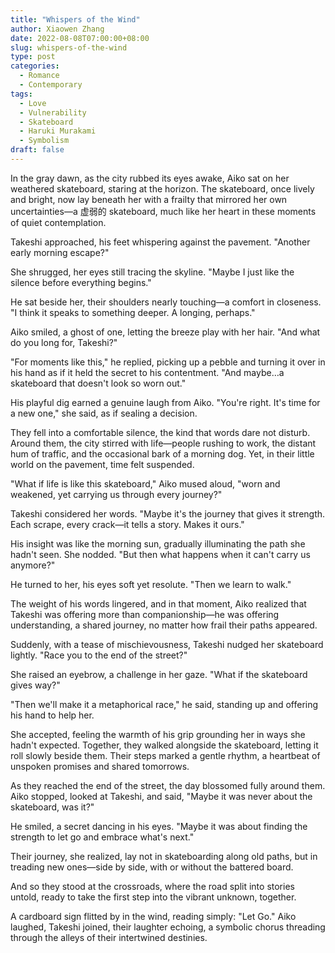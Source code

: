 ```yaml
---
title: "Whispers of the Wind"
author: Xiaowen Zhang
date: 2022-08-08T07:00:00+08:00
slug: whispers-of-the-wind
type: post
categories:
  - Romance
  - Contemporary
tags:
  - Love
  - Vulnerability
  - Skateboard
  - Haruki Murakami
  - Symbolism
draft: false
---
```


In the gray dawn, as the city rubbed its eyes awake, Aiko sat on her weathered skateboard, staring at the horizon. The skateboard, once lively and bright, now lay beneath her with a frailty that mirrored her own uncertainties—a 虚弱的 skateboard, much like her heart in these moments of quiet contemplation.

Takeshi approached, his feet whispering against the pavement. "Another early morning escape?"

She shrugged, her eyes still tracing the skyline. "Maybe I just like the silence before everything begins."

He sat beside her, their shoulders nearly touching—a comfort in closeness. "I think it speaks to something deeper. A longing, perhaps."

Aiko smiled, a ghost of one, letting the breeze play with her hair. "And what do you long for, Takeshi?"

"For moments like this," he replied, picking up a pebble and turning it over in his hand as if it held the secret to his contentment. "And maybe…a skateboard that doesn't look so worn out."

His playful dig earned a genuine laugh from Aiko. "You're right. It's time for a new one," she said, as if sealing a decision.

They fell into a comfortable silence, the kind that words dare not disturb. Around them, the city stirred with life—people rushing to work, the distant hum of traffic, and the occasional bark of a morning dog. Yet, in their little world on the pavement, time felt suspended.

"What if life is like this skateboard," Aiko mused aloud, "worn and weakened, yet carrying us through every journey?"

Takeshi considered her words. "Maybe it's the journey that gives it strength. Each scrape, every crack—it tells a story. Makes it ours."

His insight was like the morning sun, gradually illuminating the path she hadn't seen. She nodded. "But then what happens when it can't carry us anymore?"

He turned to her, his eyes soft yet resolute. "Then we learn to walk."

The weight of his words lingered, and in that moment, Aiko realized that Takeshi was offering more than companionship—he was offering understanding, a shared journey, no matter how frail their paths appeared.

Suddenly, with a tease of mischievousness, Takeshi nudged her skateboard lightly. "Race you to the end of the street?"

She raised an eyebrow, a challenge in her gaze. "What if the skateboard gives way?"

"Then we'll make it a metaphorical race," he said, standing up and offering his hand to help her.

She accepted, feeling the warmth of his grip grounding her in ways she hadn't expected. Together, they walked alongside the skateboard, letting it roll slowly beside them. Their steps marked a gentle rhythm, a heartbeat of unspoken promises and shared tomorrows.

As they reached the end of the street, the day blossomed fully around them. Aiko stopped, looked at Takeshi, and said, "Maybe it was never about the skateboard, was it?"

He smiled, a secret dancing in his eyes. "Maybe it was about finding the strength to let go and embrace what's next."

Their journey, she realized, lay not in skateboarding along old paths, but in treading new ones—side by side, with or without the battered board.

And so they stood at the crossroads, where the road split into stories untold, ready to take the first step into the vibrant unknown, together.

A cardboard sign flitted by in the wind, reading simply: "Let Go." Aiko laughed, Takeshi joined, their laughter echoing, a symbolic chorus threading through the alleys of their intertwined destinies.